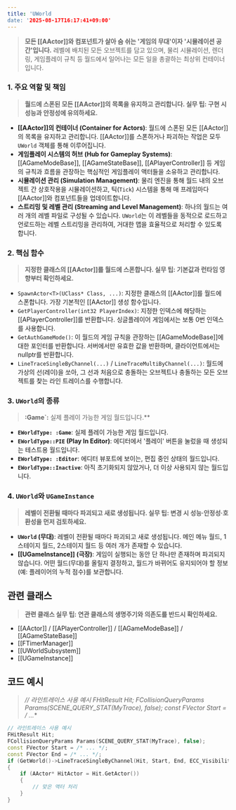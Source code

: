 ```yaml
---
title: 'UWorld
date: '2025-08-17T16:17:41+09:00'
---
```




> **모든 [[AActor]]와 컴포넌트가 살아 숨 쉬는 '게임의 무대'이자 '시뮬레이션 공간'입니다.** 레벨에 배치된 모든 오브젝트를 담고 있으며, 물리 시뮬레이션, 렌더링, 게임플레이 규칙 등 월드에서 일어나는 모든 일을 총괄하는 최상위 컨테이너입니다.

### **1. 주요 역할 및 책임**
> **월드에 스폰된 모든 [[AActor]]의 목록을 유지하고 관리합니다. 실무 팁: 구현 시 성능과 안정성에 유의하세요.**
* **[[AActor]]의 컨테이너 (Container for Actors)**:
	월드에 스폰된 모든 [[AActor]]의 목록을 유지하고 관리합니다. [[AActor]]를 스폰하거나 파괴하는 작업은 모두 `UWorld` 객체를 통해 이루어집니다.
* **게임플레이 시스템의 허브 (Hub for Gameplay Systems)**:
	[[AGameModeBase]], [[AGameStateBase]], [[APlayerController]] 등 게임의 규칙과 흐름을 관장하는 핵심적인 게임플레이 액터들을 소유하고 관리합니다.
* **시뮬레이션 관리 (Simulation Management)**:
	물리 엔진을 통해 월드 내의 오브젝트 간 상호작용을 시뮬레이션하고, 틱(`Tick`) 시스템을 통해 매 프레임마다 [[AActor]]와 컴포넌트들을 업데이트합니다.
* **스트리밍 및 레벨 관리 (Streaming and Level Management)**:
	하나의 월드는 여러 개의 레벨 파일로 구성될 수 있습니다. `UWorld`는 이 레벨들을 동적으로 로드하고 언로드하는 레벨 스트리밍을 관리하여, 거대한 맵을 효율적으로 처리할 수 있도록 합니다.

### **2. 핵심 함수**
> **지정한 클래스의 [[AActor]]를 월드에 스폰합니다. 실무 팁: 기본값과 런타임 영향부터 확인하세요.**
* `SpawnActor<T>(UClass* Class, ...)`:
	지정한 클래스의 [[AActor]]를 월드에 스폰합니다. 가장 기본적인 [[AActor]] 생성 함수입니다.
* `GetPlayerController(int32 PlayerIndex)`:
	지정한 인덱스에 해당하는 [[APlayerController]]를 반환합니다. 싱글플레이어 게임에서는 보통 0번 인덱스를 사용합니다.
* `GetAuthGameMode()`:
	이 월드의 게임 규칙을 관장하는 [[AGameModeBase]]에 대한 포인터를 반환합니다. 서버에서만 유효한 값을 반환하며, 클라이언트에서는 nullptr를 반환합니다.
* `LineTraceSingleByChannel(...)` / `LineTraceMultiByChannel(...)`:
	월드에 가상의 선(레이)을 쏘아, 그 선과 처음으로 충돌하는 오브젝트나 충돌하는 모든 오브젝트를 찾는 라인 트레이스를 수행합니다.

### **3. `UWorld`의 종류**
> **:Game`:** 실제 플레이 가능한 게임 월드입니다.**
* **`EWorldType:
	:Game`**:
	실제 플레이 가능한 게임 월드입니다.
* **`EWorldType::PIE` (Play In Editor)**:
	에디터에서 '플레이' 버튼을 눌렀을 때 생성되는 테스트용 월드입니다.
* **`EWorldType:
	:Editor`**:
	에디터 뷰포트에 보이는, 편집 중인 상태의 월드입니다.
* **`EWorldType::Inactive`**:
	아직 초기화되지 않았거나, 더 이상 사용되지 않는 월드입니다.

### **4. `UWorld`와 `UGameInstance`**
> **레벨이 전환될 때마다 파괴되고 새로 생성됩니다. 실무 팁: 변경 시 성능·안정성·호환성을 먼저 검토하세요.**
* **`UWorld` (무대)**:
	레벨이 전환될 때마다 파괴되고 새로 생성됩니다. 메인 메뉴 월드, 1스테이지 월드, 2스테이지 월드 등 여러 개가 존재할 수 있습니다.
* **[[UGameInstance]] (극장)**:
	게임이 실행되는 동안 단 하나만 존재하며 파괴되지 않습니다. 어떤 월드(무대)를 올릴지 결정하고, 월드가 바뀌어도 유지되어야 할 정보(예: 플레이어의 누적 점수)를 보관합니다.

## 관련 클래스
> **관련 클래스 실무 팁: 연관 클래스의 생명주기와 의존도를 반드시 확인하세요.**
* [[AActor]] / [[APlayerController]] / [[AGameModeBase]] / [[AGameStateBase]]
* [[FTimerManager]]
* [[UWorldSubsystem]]
* [[UGameInstance]]

## 코드 예시
> **// 라인트레이스 사용 예시 FHitResult Hit; FCollisionQueryParams Params(SCENE_QUERY_STAT(MyTrace), false); const FVector Start = /* ...**
```cpp
// 라인트레이스 사용 예시
FHitResult Hit;
FCollisionQueryParams Params(SCENE_QUERY_STAT(MyTrace), false);
const FVector Start = /* ... */;
const FVector End = /* ... */;
if (GetWorld()->LineTraceSingleByChannel(Hit, Start, End, ECC_Visibility, Params))
{
    if (AActor* HitActor = Hit.GetActor())
    {
        // 맞은 액터 처리
    }
}
```
